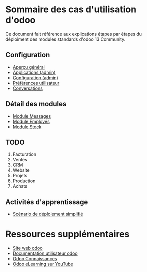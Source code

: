 # Sommaire des cas d'utilisation d'odoo

Ce document fait référence aux explications étapes par étapes du déploiment des modules standards d'odoo 13 Community.

## Configuration

- [Aperçu général](./odoo-overview-fr.md)
- [Applications (admin)](./odoo-applications-fr.md)
- [Configuration (admin)](./odoo-configuration-fr.md)
- [Préférences utilisateur](./odoo-user-preferences-fr.md)
- [Conversations](./odoo-conversations.md)

## Détail des modules

- [Module Messages](./odoo-mod-messages-fr.md)
- [Module Employés](./odoo-mod-employee-fr.md)
- [Module Stock](./odoo-mod-stock-fr.md)

## TODO

1. Facturation 
1. Ventes
1. CRM
1. Website
1. Projets
1. Production
1. Achats 

## Activités d'apprentissage 

- [Scénario de déploiement simplifié](odoo-deployement-scenario.md)

# Ressources supplémentaires 

- [Site web odoo](https://www.odoo.com/fr_FR/page/all-apps)
- [Documentation utilisateur odoo](https://www.odoo.com/documentation/user/13.0/fr/index.html)
- [Odoo Connaissances](https://www.odoo.com/fr_FR/slides)
- [Odoo eLearning sur YouTube](https://www.youtube.com/watch?v=u4uJTeqskxc&list=PL1-aSABtP6AD-t0GEoxMXgCa_qLsHs5PR)